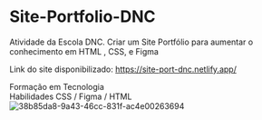 # Site-Portfolio-DNC
Atividade da Escola DNC. Criar um Site Portfólio para aumentar o conhecimento em HTML , CSS, e Figma

Link do site disponibilizado: https://site-port-dnc.netlify.app/  <br>

Formação em  Tecnologia <br>
Habilidades CSS / Figma /  HTML  <br>
![38b85da8-9a43-46cc-831f-ac4e00263694](https://github.com/raffnb/Desafio-Desenvolva-uma-Landing-Page/assets/92860308/52b2927b-214e-4677-88b1-38595d17607c)


